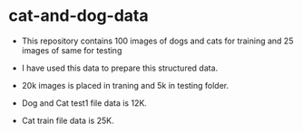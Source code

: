 # cat-and-dog-data
* This repository contains 100 images of dogs and cats for training and 25 images of same for testing

* I have used this data to prepare this structured data.

* 20k images is placed in traning and 5k in testing folder.

* Dog and Cat test1 file data is 12K.

* Cat train file data is 25K. 
